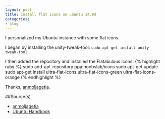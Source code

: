 ```yaml
---
layout: post
title: install flat icons on ubuntu 14.04
categories:
- blog
---
```


I personalized my Ubuntu instance with some flat icons.

I began by installing the unity-tweak-tool:
`sudo apt-get install unity-tweak-tool`

I then added the repository and installed the Flatabulous icons:
{% highlight ruby %}
sudo add-apt-repository ppa:noobslab/icons
sudo apt-get update
sudo apt-get install ultra-flat-icons ultra-flat-icons-green ultra-flat-icons-orange
{% endhighlight %}

Thanks, [anmoljagetia](https://github.com/anmoljagetia/Flatabulous).

##Source(s)
* [anmoljagetia](https://github.com/anmoljagetia/Flatabulous)
* [Ubuntu Handbook](http://ubuntuhandbook.org/index.php/2015/11/flatabulous-flat-theme-ubuntu/)
